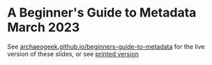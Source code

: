# A Beginner's Guide to Metadata March 2023

See [archaeogeek.github.io/beginners-guide-to-metadata](https://archaeogeek.github.io/beginners-guide-to-metadata) for the live version of these slides, 
or see [printed version](https://github.com/archaeogeek/beginners-guide-to-metadata/blob/print/A%20Beginner's%20Guide%20to%20Metadata.pdf)